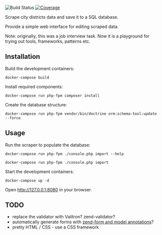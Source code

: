![Build Status][build-badge]
[![Coverage][coverage-badge]][coverage-url]

[build-badge]: https://github.com/pawel-slowik/districts/workflows/tests/badge.svg
[coverage-badge]: https://codecov.io/gh/pawel-slowik/districts/branch/master/graph/badge.svg
[coverage-url]: https://codecov.io/gh/pawel-slowik/districts

Scrape city districts data and save it to a SQL database.

Provide a simple web interface for editing scraped data.

Note: originally, this was a job interview task. Now it is a playground for
trying out tools, frameworks, patterns etc.

## Installation

Build the development containers:

    docker-compose build

Install required components:

    docker-compose run php-fpm composer install

Create the database structure:

    docker-compose run php-fpm vendor/bin/doctrine orm:schema-tool:update --force

## Usage

Run the scraper to populate the database:

    docker-compose run php-fpm ./console.php import --help

    docker-compose run php-fpm ./console.php import

Start the development containers:

    docker-compose up -d

Open <http://127.0.0.1:8080> in your browser.

## TODO

- replace the validator with Valitron? zend-validator?
- automatically generate forms with [zend-form and model annotations](https://docs.zendframework.com/zend-form/quick-start/#using-annotations)?
- pretty HTML / CSS - use a CSS framework
